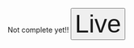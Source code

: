 Not complete yet!!
<button class="button button1"><a style="text-decoration: none; font-size:50px;" href="https://thiendvse0252.github.io/" />Live </button>
